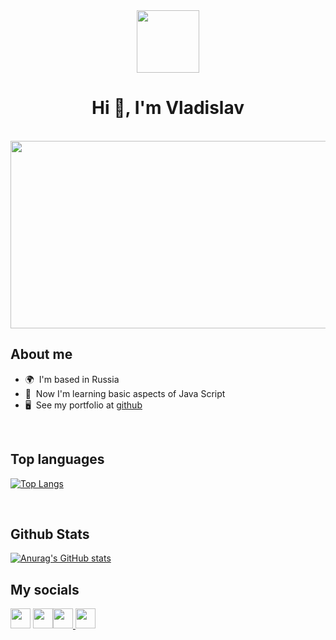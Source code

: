 <div id="header" align="center">
  <img src="https://media.giphy.com/media/M9gbBd9nbDrOTu1Mqx/giphy.gif" width="100"/>
</div>
<h1 align="center">Hi 👋, I'm Vladislav</h1>

  

<br/>  
<div align="center">
  <img src="https://media.giphy.com/media/dWesBcTLavkZuG35MI/giphy.gif" width="600" height="300"/>
</div>

## About me
 
*  🌍  I'm based in Russia </br>
*  🧠  Now I'm learning basic aspects of Java Script </br>
*  🖥️  See my portfolio at [github](https://github.com/curlyvld?tab=repositories) </br>

</br>

## Top languages

[![Top Langs](https://github-readme-stats.vercel.app/api/top-langs/?username=curlyvld&theme=radical)](https://github.com/anuraghazra/github-readme-stats)</br>





<br/>  



## Github Stats  

[![Anurag's GitHub stats](https://github-readme-stats.vercel.app/api?username=curlyvld&theme=radical&show_icons=true)](https://github.com/anuraghazra/github-readme-stats) 
</br>

## My socials  

                  
                  
<div align="left"><a href="https://discord.com/users/curlyvld" target="_blank" rel="noreferrer"> <img src="https://raw.githubusercontent.com/danielcranney/readme-generator/main/public/icons/socials/discord.svg" width="32" height="32" /></a>                 <a href="https://www.github.com/curlyvld" target="_blank" rel="noreferrer"> <img src="https://raw.githubusercontent.com/danielcranney/readme-generator/main/public/icons/socials/github.svg" width="32" height="32" /></a><a href="http://www.instagram.com/curlyvld" target="_blank" rel="noreferrer"><img src="https://raw.githubusercontent.com/danielcranney/readme-generator/main/public/icons/socials/instagram.svg" width="32" height="32" /></a><a href="https://t.me/fasgem" target="_blank" rel="noreferrer"> <img src="https://cdn.worldvectorlogo.com/logos/telegram-1.svg" width="32" height="32" /></a></div>

<br/>
